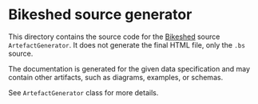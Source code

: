 # Bikeshed source generator

This directory contains the source code for the [Bikeshed](https://tabatkins.github.io/bikeshed/) source `ArtefactGenerator`. It does not generate the final HTML file, only the `.bs` source.

The documentation is generated for the given data specification and may contain other artifacts, such as diagrams, examples, or schemas.

See `ArtefactGenerator` class for more details.
